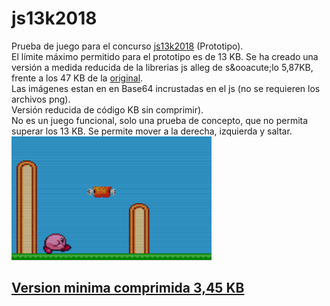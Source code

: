 # js13k2018
Prueba de juego para el concurso <a href='https://js13kgames.com/'>js13k2018</a> (Prototipo).<br>
El l&iacute;mite m&aacute;ximo permitido para el prototipo es de 13 KB. Se ha creado una versi&oacute;n a medida reducida de la librerias js alleg de s&ooacute;lo 5,87KB, frente a los 47 KB de la <a href='http://allegrojs.net/download.php'>original</a>.<br>
Las im&aacute;genes estan en en Base64 incrustadas en el js (no se requieren los archivos png).<br>
Versi&oacute;n reducida de c&oacute;digo KB sin comprimir).<br>
No es un juego funcional, solo una prueba de concepto, que no permita superar los 13 KB. Se permite mover a la derecha, izquierda y saltar.<br>
<img src='https://github.com/rpsubc8/js13k2018/blob/master/previewJuego.png'>
<h2><a href='https://github.com/rpsubc8/js13k2018/blob/master/mini.zip'>Version minima comprimida 3,45 KB</a></h2>

